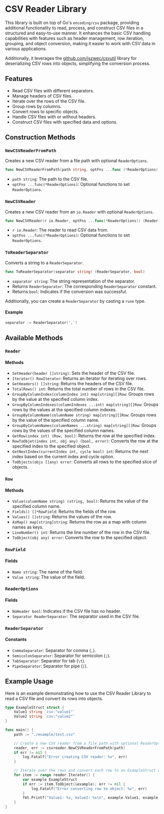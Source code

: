 # CSV Reader Library

This library is built on top of Go's `encoding/csv` package, providing additional functionality to read, process, and construct CSV files in a structured and easy-to-use manner. 
It enhances the basic CSV handling capabilities with features such as header management, row iteration, grouping, and object conversion, making it easier to work with CSV data in various applications. 

Additionally, it leverages the [github.com/jszwec/csvutil](https://github.com/jszwec/csvutil) library for deserializing CSV rows into objects, simplifying the conversion process.


## Features

- Read CSV files with different separators.
- Manage headers of CSV files.
- Iterate over the rows of the CSV file.
- Group rows by columns.
- Convert rows to specific objects.
- Handle CSV files with or without headers.
- Construct CSV files with specified data and options.

## Construction Methods

### `NewCSVReaderFromPath`

Creates a new CSV reader from a file path with optional `ReaderOptions`.

```go
func NewCSVReaderFromPath(path string, optFns ...func (*ReaderOptions)) (Reader, error)
```


- `path string`: The path to the CSV file.
- `optFns ...func(*ReaderOptions)`: Optional functions to set `ReaderOptions`.

### `NewCSVReader`

Creates a new CSV reader from an `io.Reader` with optional `ReaderOptions`.

```go
func NewCSVReader(r io.Reader, optFns ...func(*ReaderOptions)) (Reader, error)
```

- `r io.Reader`: The reader to read CSV data from.
- `optFns ...func(*ReaderOptions)`: Optional functions to set `ReaderOptions`.


### `ToReaderSeparator`

Converts a string to a `ReaderSeparator`.

```go
func ToReaderSeparator(separator string) (ReaderSeparator, bool)
```

- `separator string`: The string representation of the separator.
- Returns `ReaderSeparator`: The corresponding `ReaderSeparator` constant.
- Returns `bool`: Indicates if the conversion was successful.

Additionally, you can create a `ReaderSeparator` by casting a `rune` type.

#### Example

```go
separator := ReaderSeparator(',')
```

## Available Methods

### `Reader`

#### Methods

- `SetHeader(header []string)`: Sets the header of the CSV file.
- `Iterator() RowIterator`: Returns an iterator for iterating over rows.
- `GetHeaders() []string`: Returns the headers of the CSV file.
- `TotalRows() int`: Returns the total number of rows in the CSV file.
- `GroupByColumnIndex(columnIndex int) map[string][]Row`: Groups rows by the value at the specified column index.
- `GroupByColumnIndexes(columnIndexes ...int) map[string][]Row`: Groups rows by the values at the specified column
  indexes.
- `GroupByColumnName(columnName string) map[string][]Row`: Groups rows by the value of the specified column name.
- `GroupByColumnNames(columnNames ...string) map[string][]Row`: Groups rows by the values of the specified column names.
- `GetRow(index int) (Row, bool)`: Returns the row at the specified index.
- `RowToObjet(index int, obj any) (bool, error)`: Converts the row at the specified index to the specified object.
- `GetNextIndex(currentIndex int, cycle bool) int`: Returns the next index based on the current index and cycle option.
- `ToObjects(objs []any) error`: Converts all rows to the specified slice of objects.

### `Row`

#### Methods

- `Value(columnName string) (string, bool)`: Returns the value of the specified column name.
- `Fields() []*RowField`: Returns the fields of the row.
- `Values() []string`: Returns the values of the row.
- `AsMap() map[string]string`: Returns the row as a map with column names as keys.
- `LineNumber() int`: Returns the line number of the row in the CSV file.
- `ToObject(obj any) error`: Converts the row to the specified object.

### `RowField`

#### Fields

- `Name string`: The name of the field.
- `Value string`: The value of the field.

### `ReaderOptions`

#### Fields

- `NoHeader bool`: Indicates if the CSV file has no header.
- `Separator ReaderSeparator`: The separator used in the CSV file.

### `ReaderSeparator`
#### Constants

- `CommaSeparator`: Separator for comma (`,`).
- `SemicolonSeparator`: Separator for semicolon (`;`).
- `TabSeparator`: Separator for tab (`\t`).
- `PipeSeparator`: Separator for pipe (`|`).


## Example Usage

Here is an example demonstrating how to use the CSV Reader Library to read a CSV file and convert its rows into objects.

```go
type ExampleStruct struct {
	Value1 string `csv:"value1"`
	Value2 string `csv:"value2"`
}

func main() {
	path := "./example/test.csv"

	// Create a new CSV reader from a file path with optional ReaderOptions
	reader, err := csvreader.NewCSVReaderFromPath(path)
	if err != nil {
		log.Fatalf("Error creating CSV reader: %v", err)
	}

	// Iterate over the rows and convert each row to an ExampleStruct object
	for item := range reader.Iterator() {
		var example ExampleStruct
		if err := item.ToObject(&example); err != nil {
			log.Fatalf("Error converting row to object: %v", err)
		}
		fmt.Printf("Value1: %s, Value2: %s\n", example.Value1, example.Value2)
	}
}
```